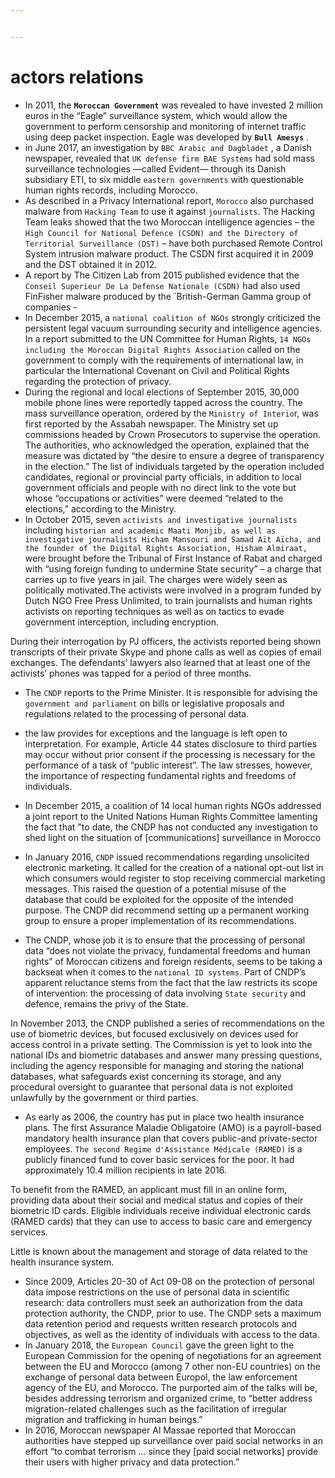 ```yaml
---


---
```


<h1 id="actors-relations">actors relations</h1>
<ul>
<li>In 2011, the <span><strong><code>Moroccan Government</code></strong> </span>  was revealed to have invested 2 million euros in the “Eagle” surveillance system, which would allow the government to perform censorship and monitoring of internet traffic using deep packet inspection. Eagle was developed by  <span><strong><code>Bull Amesys</code></strong> </span>  .</li>
<li>in June 2017, an investigation by <span><code>BBC Arabic and Dagbladet</code>  </span> , a Danish newspaper, revealed that   <code>UK defense firm BAE Systems</code> had sold mass surveillance technologies —called Evident— through its Danish subsidiary ETI, to six middle <code>eastern governments</code> with questionable human rights records, including Morocco.</li>
<li>As described in a Privacy International report, <code>Morocco</code> also purchased malware from <code>Hacking Team</code> to use it against <code>journalists</code>. The Hacking Team leaks showed that the two Moroccan intelligence agencies – the <code>High Council for National Defence (CSDN) and the Directory of Territorial Surveillance (DST)</code> – have both purchased Remote Control System intrusion malware product. The CSDN first acquired it in 2009 and the DST obtained it in 2012.</li>
<li>A report by The Citizen Lab from 2015 published evidence that the <code>Conseil Superieur De La Defense Nationale (CSDN)</code>  had also used FinFisher malware produced by the `British-German Gamma group of companies -</li>
<li>In December 2015, a <code>national coalition of NGOs</code> strongly criticized the persistent legal vacuum surrounding security and intelligence agencies. In a report submitted to the UN Committee for Human Rights, <code>14 NGOs including the Moroccan Digital Rights Association</code> called on the government to comply with the requirements of international law, in particular the International Covenant on Civil and Political Rights regarding the protection of privacy.</li>
<li>During the regional and local elections of September 2015, 30,000 mobile phone lines were reportedly tapped across the country. The mass surveillance operation, ordered by the <code>Ministry of Interio</code>r, was first reported by the Assabah newspaper. The Ministry set up commissions headed by Crown Prosecutors to supervise the operation. The authorities, who acknowledged the operation, explained that the measure was dictated by “the desire to ensure a degree of transparency in the election.” The list of individuals targeted by the operation included candidates, regional or provincial party officials, in addition to local government officials and people with no direct link to the vote but whose “occupations or activities” were deemed “related to the elections,” according to the Ministry.</li>
<li>In October 2015, seven <code>activists and investigative journalists</code> including <code>historian and academic Maati Monjib, as well as investigative journalists Hicham Mansouri and Samad Aït Aïcha, and the founder of the Digital Rights Association, Hisham Almiraat,</code> were brought before the Tribunal of First Instance of Rabat and charged with “using foreign funding to undermine State security” – a charge that carries up to five years in jail. The charges were widely seen as politically motivated.The activists were involved in a program funded by Dutch NGO Free Press Unlimited, to train journalists and human rights activists on reporting techniques as well as on tactics to evade government interception, including encryption.</li>
</ul>
<p>During their interrogation by PJ officers, the activists reported being shown transcripts of their private Skype and phone calls as well as copies of email exchanges. The defendants’ lawyers also learned that at least one of the activists’ phones was tapped for a period of three months.</p>
<ul>
<li>
<p>The <code>CNDP</code> reports to the Prime Minister. It is responsible for advising the <code>government and parliament</code> on bills or legislative proposals and regulations related to the processing of personal data.</p>
</li>
<li>
<p>the law provides for exceptions and the language is left open to interpretation. For example, Article 44 states disclosure to third parties may occur without prior consent if the processing is necessary for the performance of a task of “public interest”. The law stresses, however, the importance of respecting fundamental rights and freedoms of individuals.</p>
</li>
<li>
<p>In December 2015, a coalition of 14 local human rights NGOs addressed a joint report to the United Nations Human Rights Committee lamenting the fact that "to date, the CNDP has not conducted any investigation to shed light on the situation of [communications] surveillance in Morocco</p>
</li>
<li>
<p>In January 2016, <code>CNDP</code> issued recommendations regarding unsolicited electronic marketing. It called for the creation of a national opt-out list in which consumers would register to stop receiving commercial marketing messages. This raised the question of a potential misuse of the database that could be exploited for the opposite of the intended purpose. The CNDP did recommend setting up a permanent working group to ensure a proper implementation of its recommendations.</p>
</li>
<li>
<p>The CNDP, whose job it is to ensure that the processing of personal data “does not violate the privacy, fundamental freedoms and human rights” of Moroccan citizens and foreign residents, seems to be taking a backseat when it comes to the <code>national ID systems</code>. Part of CNDP’s apparent reluctance stems from the fact that the law restricts its scope of intervention: the processing of data involving <code>State security</code> and defence, remains the privy of the State.</p>
</li>
</ul>
<p>In November 2013, the CNDP published a series of recommendations on the use of biometric devices, but focused exclusively on devices used for access control in a private setting. The Commission is yet to look into the national IDs and biometric databases and answer many pressing questions, including the agency responsible for managing and storing the national databases, what safeguards exist concerning its storage, and any procedural oversight to guarantee that personal data is not exploited unlawfully by the government or third parties.</p>
<ul>
<li>As early as 2006, the country has put in place two health insurance plans. The first Assurance Maladie Obligatoire (AMO) is a payroll-based mandatory health insurance plan that covers public-and private-sector employees. <code>The second Regime d'Assistance Médicale (RAMED)</code> is a publicly financed fund to cover basic services for the poor. It had approximately 10.4 million recipients in late 2016.</li>
</ul>
<p>To benefit from the RAMED, an applicant must fill in an online form, providing data about their social and medical status and copies of their biometric ID cards. Eligible individuals receive individual electronic cards (RAMED cards) that they can use to access to basic care and emergency services.</p>
<p>Little is known about the management and storage of data related to the health insurance system.</p>
<ul>
<li>Since 2009, Articles 20-30 of Act 09-08 on the protection of personal data impose restrictions on the use of personal data in scientific research: data controllers must seek an authorization from the data protection authority, the CNDP, prior to use. The CNDP sets a maximum data retention period and requests written research protocols and objectives, as well as the identity of individuals with access to the data.</li>
<li>In January 2018, the <code>European Council</code> gave the green light to the European Commission for the opening of negotiations for an agreement between the EU and Morocco (among 7 other non-EU countries) on the exchange of personal data between Europol, the law enforcement agency of the EU, and Morocco. The purported aim of the talks will be, besides addressing terrorism and organized crime, to “better address migration-related challenges such as the facilitation of irregular migration and trafficking in human beings.”</li>
<li>In 2016, Moroccan newspaper Al Massae reported that Moroccan authorities have stepped up surveillance over paid social networks in an effort “to combat terrorism … since they [paid social networks] provide their users with higher privacy and data protection.”</li>
</ul>

